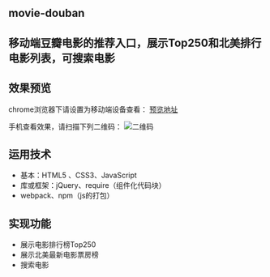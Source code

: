 ## movie-douban
移动端豆瓣电影的推荐入口，展示Top250和北美排行电影列表，可搜索电影
---
## 效果预览
chrome浏览器下请设置为移动端设备查看：
[预览地址](http://www.guohezu.me/movie-douban/home.html)

手机查看效果，请扫描下列二维码：
![二维码](http://oyfsvfxoa.bkt.clouddn.com/douban-movie.png)


## 运用技术
- 基本：HTML5 、CSS3、JavaScript
- 库或框架：jQuery、require（组件化代码块）
- webpack、npm（js的打包）

## 实现功能
- 展示电影排行榜Top250
- 展示北美最新电影票房榜
- 搜索电影